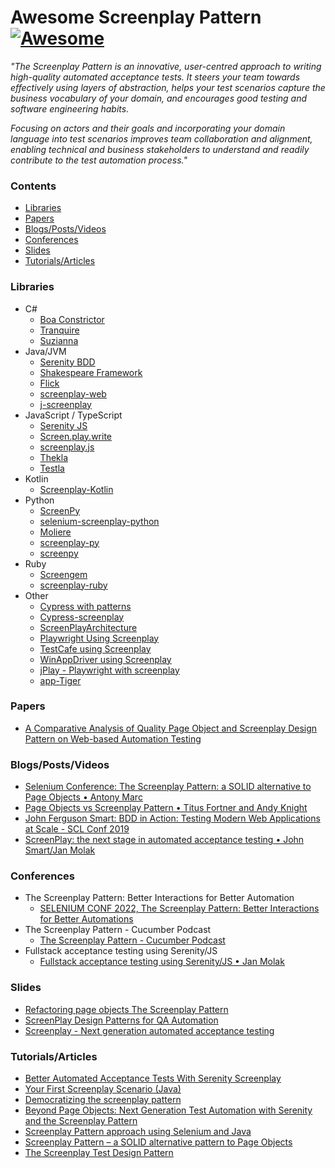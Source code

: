 # Awesome Screenplay Pattern [![Awesome](https://awesome.re/badge-flat.svg)](https://awesome.re)

_"The Screenplay Pattern is an innovative, user-centred approach to writing high-quality automated acceptance tests. It steers your team towards effectively using layers of abstraction, helps your test scenarios capture the business vocabulary of your domain, and encourages good testing and software engineering habits._

_Focusing on actors and their goals and incorporating your domain language into test scenarios improves team collaboration and alignment, enabling technical and business stakeholders to understand and readily contribute to the test automation process."_


### Contents

- [Libraries](#libraries)
- [Papers](#papers)
- [Blogs/Posts/Videos](#blogspostsvideos)
- [Conferences](#conferences)
- [Slides](#slides)
- [Tutorials/Articles](#tutorialsarticles)


### Libraries

* C#
  * [Boa Constrictor](https://q2ebanking.github.io/boa-constrictor/)
  * [Tranquire](https://github.com/Galad/tranquire)
  * [Suzianna](https://github.com/suzianna/Suzianna)
* Java/JVM
  * [Serenity BDD](https://github.com/serenity-bdd/serenity-core)
  * [Shakespeare Framework](https://github.com/mkutz/Shakespeare)
  * [Flick](https://github.com/unruly/flick)
  * [screenplay-web](https://github.com/ankowals/screenplay-web)
  * [j-screenplay](https://github.com/donatas-b/j-screenplay)
* JavaScript / TypeScript
  * [Serenity JS](https://github.com/serenity-js)
  * [Screen.play.write](https://github.com/HamedFathi/screen.play.write)
  * [screenplay.js](https://github.com/cucumber/screenplay.js)
  * [Thekla](https://andy-schulz.github.io/thekla/)
  * [Testla](https://github.com/testla-project/testla-screenplay-core-js)
* Kotlin
  * [Screenplay-Kotlin](https://github.com/anoop5i/serenity-screenplay-cucumber-kotlin-starter)
* Python
  * [ScreenPy](https://screenpy-docs.readthedocs.io/en/latest/)
  * [selenium-screenplay-python](https://github.com/AutomationPanda/selenium-screenplay-python)
  * [Moliere](https://github.com/Moustov/Moliere)
  * [screenplay-py](https://github.com/dsbonafe/screenplay-py)
  * [screenpy](https://github.com/ScreenPyHQ/screenpy)
* Ruby
  * [Screengem](https://github.com/nulogy/screengem)
  * [screenplay-ruby](https://github.com/juniorschmitz/screenplay-ruby)
* Other
  * [Cypress with patterns](https://github.com/thiagojacinto/cypress-with-patterns)
  * [Cypress-screenplay](https://github.com/AmazeeLabs/cypress-screenplay)
  * [ScreenPlayArchitecture](https://github.com/bancolombia/ScreenPlayArchitecture)
  * [Playwright Using Screenplay](https://github.com/georgait/QAToolsPoc)
  * [TestCafe using Screenplay](https://github.com/atejeda-automation/testcafe-screenplay)
  * [WinAppDriver using Screenplay](https://github.com/ingjuanfg/WinAppDriver-Screenplay-Test)
  * [jPlay - Playwright with screenplay](https://github.com/DanteGrek/jPlay)
  * [app-Tiger](https://github.com/gematik/app-Tiger)


### Papers

* [A Comparative Analysis of Quality Page Object and Screenplay Design Pattern on Web-based Automation Testing](https://ieeexplore.ieee.org/document/9179470)

### Blogs/Posts/Videos

* [Selenium Conference: The Screenplay Pattern: a SOLID alternative to Page Objects • Antony Marc](https://www.youtube.com/watch?v=xNIwOyvN1uo)
* [Page Objects vs Screenplay Pattern • Titus Fortner and Andy Knight](https://www.youtube.com/watch?v=h0297JRijbE)
* [John Ferguson Smart: BDD in Action: Testing Modern Web Applications at Scale - SCL Conf 2019](https://www.youtube.com/watch?v=hdBxLZ8f82Y)
* [ScreenPlay: the next stage in automated acceptance testing • John Smart/Jan Molak](https://www.youtube.com/watch?v=4eODK3WS6cM)

### Conferences

* The Screenplay Pattern: Better Interactions for Better Automation
  * [SELENIUM CONF 2022, The Screenplay Pattern: Better Interactions for Better Automations](https://confengine.com/conferences/selenium-conf-2022/proposal/16520/the-screenplay-pattern-better-interactions-for-better-automation)
* The Screenplay Pattern - Cucumber Podcast
  * [The Screenplay Pattern - Cucumber Podcast](https://cucumber.io/blog/podcast/screenplay-pattern-podcast/)
* Fullstack acceptance testing using Serenity/JS
  * [Fullstack acceptance testing using Serenity/JS • Jan Molak](https://www.youtube.com/watch?v=moi93sq7Bv8)

### Slides

* [Refactoring page objects The Screenplay Pattern](https://www.slideshare.net/RiverGlide/refactoring-page-objects-the-screenplay-pattern)
* [ScreenPlay Design Patterns for QA Automation](https://www.slideshare.net/comaqa/screenplay-design-patterns-for-qa-automation)
* [Screenplay - Next generation automated acceptance testing](https://www.slideshare.net/wakaleo/screenplay-next-generation-automated-acceptance-testing)

### Tutorials/Articles

* [Better Automated Acceptance Tests With Serenity Screenplay](https://johnfergusonsmart.com/better-automated-acceptance-tests-serenity-screenplay/)
* [Your First Screenplay Scenario (Java)](https://serenity-bdd.github.io/docs/tutorials/screenplay)
* [Democratizing the screenplay pattern](https://automationpanda.com/2022/12/07/democratizing-the-screenplay-pattern/)
* [Beyond Page Objects: Next Generation Test Automation with Serenity and the Screenplay Pattern](https://www.infoq.com/articles/Beyond-Page-Objects-Test-Automation-Serenity-Screenplay/)
* [Screenplay Pattern approach using Selenium and Java](https://www.browserstack.com/guide/screenplay-pattern-approach-in-selenium)
* [Screenplay Pattern – a SOLID alternative pattern to Page Objects](https://blog.caplin.com/2017/01/04/screenplay-pattern-a-solid-alternative-pattern-to-page-objects/)
* [The Screenplay Test Design Pattern](https://moduscreate.com/blog/the-screenplay-test-design-pattern/)

